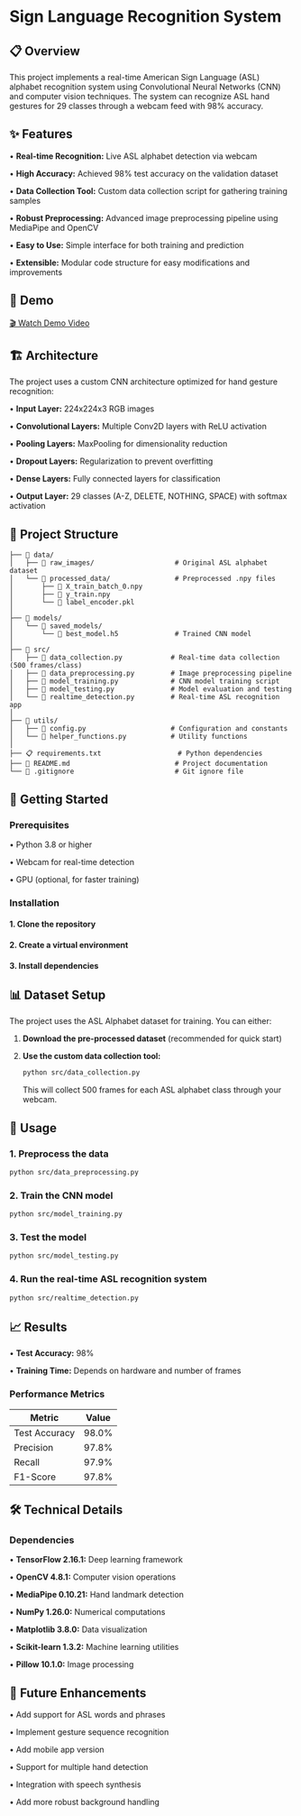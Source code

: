 # Sign Language Recognition System
## 📋 Overview
This project implements a real-time American Sign Language (ASL) alphabet recognition system using Convolutional Neural Networks (CNN) and computer vision techniques. The system can recognize ASL hand gestures for 29 classes through a webcam feed with 98% accuracy.

## ✨ Features
• **Real-time Recognition:** Live ASL alphabet detection via webcam

• **High Accuracy:** Achieved 98% test accuracy on the validation dataset

• **Data Collection Tool:** Custom data collection script for gathering training samples

• **Robust Preprocessing:** Advanced image preprocessing pipeline using MediaPipe and OpenCV

• **Easy to Use:** Simple interface for both training and prediction

• **Extensible:** Modular code structure for easy modifications and improvements

## 🎯 Demo

[🎬 Watch Demo Video](https://github.com/ancdefhgikhushi/sign_language_recognition/tree/main/demo/demo_video.mp4)

## 🏗️ Architecture
The project uses a custom CNN architecture optimized for hand gesture recognition:

• **Input Layer:** 224x224x3 RGB images

• **Convolutional Layers:** Multiple Conv2D layers with ReLU activation

• **Pooling Layers:** MaxPooling for dimensionality reduction

• **Dropout Layers:** Regularization to prevent overfitting

• **Dense Layers:** Fully connected layers for classification

• **Output Layer:** 29 classes (A-Z, DELETE, NOTHING, SPACE) with softmax activation

## 📁 Project Structure

```SignLanguageRecognition/
├── 📁 data/
│   ├── 📁 raw_images/                    # Original ASL alphabet dataset
│   └── 📁 processed_data/                # Preprocessed .npy files
│       ├── 📄 X_train_batch_0.npy
│       ├── 📄 y_train.npy
│       └── 📄 label_encoder.pkl
│
├── 📁 models/
│   └── 📁 saved_models/
│       └── 📄 best_model.h5              # Trained CNN model
│
├── 📁 src/
│   ├── 🐍 data_collection.py            # Real-time data collection (500 frames/class)
│   ├── 🐍 data_preprocessing.py         # Image preprocessing pipeline
│   ├── 🐍 model_training.py             # CNN model training script
│   ├── 🐍 model_testing.py              # Model evaluation and testing
│   └── 🐍 realtime_detection.py         # Real-time ASL recognition app
│
├── 📁 utils/
│   ├── 🐍 config.py                     # Configuration and constants
│   └── 🐍 helper_functions.py           # Utility functions
│
├── 📋 requirements.txt                   # Python dependencies
├── 📖 README.md                          # Project documentation
└── 📄 .gitignore                         # Git ignore file
```

## 🚀 Getting Started

### Prerequisites

• Python 3.8 or higher

• Webcam for real-time detection

• GPU (optional, for faster training)

### Installation

#### 1. Clone the repository

#### 2. Create a virtual environment

#### 3. Install dependencies

## 📊 Dataset Setup

The project uses the ASL Alphabet dataset for training. You can either:

1. **Download the pre-processed dataset** (recommended for quick start)

2. **Use the custom data collection tool:**

   ```bash
   python src/data_collection.py
   ```
   This will collect 500 frames for each ASL alphabet class through your webcam.

## 🔧 Usage

### 1. Preprocess the data

```bash
python src/data_preprocessing.py
```
### 2. Train the CNN model

```bash
python src/model_training.py
```

### 3. Test the model

```bash
python src/model_testing.py
```

### 4. Run the real-time ASL recognition system

```bash
python src/realtime_detection.py
```

## 📈 Results

• **Test Accuracy:** 98%

• **Training Time:** Depends on hardware and number of frames

### Performance Metrics

| Metric | Value |
|--------|-------|
| Test Accuracy | 98.0% |
| Precision | 97.8% |
| Recall | 97.9% |
| F1-Score | 97.8% |

## 🛠️ Technical Details

### Dependencies

• **TensorFlow 2.16.1:** Deep learning framework

• **OpenCV 4.8.1:** Computer vision operations

• **MediaPipe 0.10.21:** Hand landmark detection

• **NumPy 1.26.0:** Numerical computations

• **Matplotlib 3.8.0:** Data visualization

• **Scikit-learn 1.3.2:** Machine learning utilities

• **Pillow 10.1.0:** Image processing

## 🔮 Future Enhancements

 • Add support for ASL words and phrases
 
 • Implement gesture sequence recognition
 
 • Add mobile app version
 
 • Support for multiple hand detection
 
 • Integration with speech synthesis
 
 • Add more robust background handling










   


